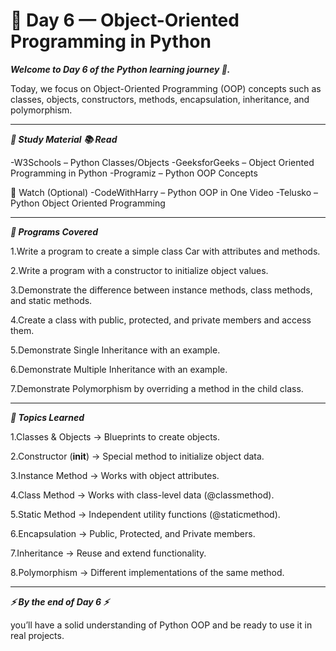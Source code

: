# 📘 Day 6 — Object-Oriented Programming in Python


***Welcome to Day 6 of the Python learning journey 🚀.***

Today, we focus on Object-Oriented Programming (OOP) concepts such as classes, objects, constructors, methods, encapsulation, inheritance, and polymorphism.

---

***📖 Study Material***
***📚 Read***

-W3Schools – Python Classes/Objects
-GeeksforGeeks – Object Oriented Programming in Python
-Programiz – Python OOP Concepts

🎥 Watch (Optional)
-CodeWithHarry – Python OOP in One Video
-Telusko – Python Object Oriented Programming

---

***📂 Programs Covered***

1.Write a program to create a simple class Car with attributes and methods.

2.Write a program with a constructor to initialize object values.

3.Demonstrate the difference between instance methods, class methods, and static methods.

4.Create a class with public, protected, and private members and access them.

5.Demonstrate Single Inheritance with an example.

6.Demonstrate Multiple Inheritance with an example.

7.Demonstrate Polymorphism by overriding a method in the child class.

---

***📝 Topics Learned***

1.Classes & Objects → Blueprints to create objects.

2.Constructor (__init__) → Special method to initialize object data.

3.Instance Method → Works with object attributes.

4.Class Method → Works with class-level data (@classmethod).

5.Static Method → Independent utility functions (@staticmethod).

6.Encapsulation → Public, Protected, and Private members.

7.Inheritance → Reuse and extend functionality.

8.Polymorphism → Different implementations of the same method.

---

***⚡ By the end of Day 6 ⚡***

you’ll have a solid understanding of Python OOP and be ready to use it in real projects.